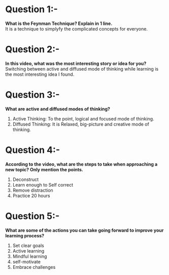 # Question 1:- 
**What is the Feynman Technique? Explain in 1 line.** <br>
It is a technique to simplyfy the complicated concepts for everyone.


# Question 2:- 
**In this video, what was the most interesting story or idea for you?** <br>
Switching between active and diffused mode of thinking while learning is the most interesting idea I found.


# Question 3:- 
**What are active and diffused modes of thinking?** <br>
1. Active Thinking: To the point, logical and focused mode of thinking. <br>
2. Diffused Thinking: It is Relaxed, big-picture and creative mode of thinking.


# Question 4:- 
**According to the video, what are the steps to take when approaching a new topic? Only mention the points.** <br>
1. Deconstruct <br>
2. Learn enough to Self correct <br>
3. Remove distraction <br>
4. Practice 20 hours <br>


# Question 5:-
**What are some of the actions you can take going forward to improve your learning process?** <br>
1. Set clear goals <br>
2. Active learning <br>
3. Mindful learning <br>
4. self-motivate <br>
5. Embrace challenges <br>
